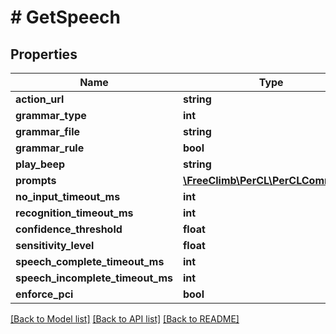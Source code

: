 # # GetSpeech

## Properties

Name | Type | Description | Notes
------------ | ------------- | ------------- | -------------
**action_url** | **string** |  | [optional] 
**grammar_type** | **int** |  | [optional] 
**grammar_file** | **string** |  | [optional] 
**grammar_rule** | **bool** |  | [optional] 
**play_beep** | **string** |  | [optional] 
**prompts** | [**\FreeClimb\PerCL\PerCLCommand[]**](PerCLCommand.md) |  | [optional] 
**no_input_timeout_ms** | **int** |  | [optional] 
**recognition_timeout_ms** | **int** |  | [optional] 
**confidence_threshold** | **float** |  | [optional] 
**sensitivity_level** | **float** |  | [optional] 
**speech_complete_timeout_ms** | **int** |  | [optional] 
**speech_incomplete_timeout_ms** | **int** |  | [optional] 
**enforce_pci** | **bool** |  | [optional] 

[[Back to Model list]](../../README.md#documentation-for-models) [[Back to API list]](../../README.md#documentation-for-api-endpoints) [[Back to README]](../../README.md)



